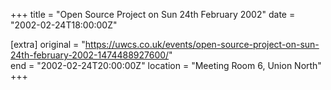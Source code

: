 +++
title = "Open Source Project on Sun 24th February 2002"
date = "2002-02-24T18:00:00Z"

[extra]
original = "https://uwcs.co.uk/events/open-source-project-on-sun-24th-february-2002-1474488927600/"    
end = "2002-02-24T20:00:00Z"
location = "Meeting Room 6, Union North"
+++



